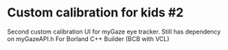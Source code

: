 # Custom calibration for kids #2

Second custom calibration UI for myGaze eye tracker.
Still has dependency on myGazeAPI.h
For Borland C++ Builder (BCB with VCL)
